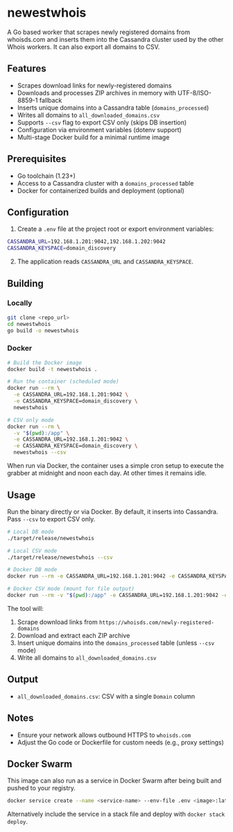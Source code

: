 # newestwhois

A Go based worker that scrapes newly registered domains from whoisds.com and inserts them into the Cassandra cluster used by the other Whois workers. It can also export all domains to CSV.

## Features
- Scrapes download links for newly-registered domains
- Downloads and processes ZIP archives in memory with UTF-8/ISO-8859-1 fallback
- Inserts unique domains into a Cassandra table (`domains_processed`)
- Writes all domains to `all_downloaded_domains.csv`
- Supports `--csv` flag to export CSV only (skips DB insertion)
- Configuration via environment variables (dotenv support)
- Multi-stage Docker build for a minimal runtime image

## Prerequisites
- Go toolchain (1.23+)
- Access to a Cassandra cluster with a `domains_processed` table
- Docker for containerized builds and deployment (optional)

## Configuration
1. Create a `.env` file at the project root or export environment variables:
```bash
CASSANDRA_URL=192.168.1.201:9042,192.168.1.202:9042
CASSANDRA_KEYSPACE=domain_discovery
```
2. The application reads `CASSANDRA_URL` and `CASSANDRA_KEYSPACE`.

## Building

### Locally
```bash
git clone <repo_url>
cd newestwhois
go build -o newestwhois
```

### Docker
```bash
# Build the Docker image
docker build -t newestwhois .

# Run the container (scheduled mode)
docker run --rm \
  -e CASSANDRA_URL=192.168.1.201:9042 \
  -e CASSANDRA_KEYSPACE=domain_discovery \
  newestwhois

# CSV only mode
docker run --rm \
  -v "$(pwd):/app" \
  -e CASSANDRA_URL=192.168.1.201:9042 \
  -e CASSANDRA_KEYSPACE=domain_discovery \
  newestwhois --csv
```

When run via Docker, the container uses a simple cron setup to execute the grabber at midnight and noon each day. At other times it remains idle.

## Usage
Run the binary directly or via Docker. By default, it inserts into Cassandra. Pass `--csv` to export CSV only.
```bash
# Local DB mode
./target/release/newestwhois

# Local CSV mode
./target/release/newestwhois --csv

# Docker DB mode
docker run --rm -e CASSANDRA_URL=192.168.1.201:9042 -e CASSANDRA_KEYSPACE=domain_discovery newestwhois

# Docker CSV mode (mount for file output)
docker run --rm -v "$(pwd):/app" -e CASSANDRA_URL=192.168.1.201:9042 -e CASSANDRA_KEYSPACE=domain_discovery newestwhois --csv
```

The tool will:
1. Scrape download links from `https://whoisds.com/newly-registered-domains`
2. Download and extract each ZIP archive
3. Insert unique domains into the `domains_processed` table (unless `--csv` mode)
4. Write all domains to `all_downloaded_domains.csv`

## Output
- `all_downloaded_domains.csv`: CSV with a single `Domain` column

## Notes
- Ensure your network allows outbound HTTPS to `whoisds.com`
- Adjust the Go code or Dockerfile for custom needs (e.g., proxy settings)

## Docker Swarm

This image can also run as a service in Docker Swarm after being built and pushed to your registry.

```bash
docker service create --name <service-name> --env-file .env <image>:latest
```

Alternatively include the service in a stack file and deploy with `docker stack deploy`.
